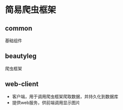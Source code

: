 # 简易爬虫框架

## common

基础组件

## beautyleg

爬虫框架

## web-client

- 客户端，用于调用爬虫框架爬取数据，并持久化到数据库
- 提供web服务，供前端调用显示图片